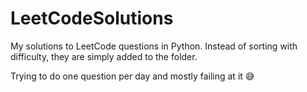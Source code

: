 # LeetCodeSolutions
My solutions to LeetCode questions in Python. Instead of sorting with difficulty, they are simply added to the folder.

Trying to do one question per day and mostly failing at it 😅
